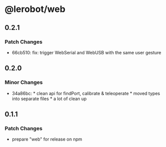 # @lerobot/web

## 0.2.1

### Patch Changes

- 66cb510: fix: trigger WebSerial and WebUSB with the same user gesture

## 0.2.0

### Minor Changes

- 34a86bc: \* clean api for findPort, calibrate \& teleoperate \* moved types into separate files \* a lot of clean up

## 0.1.1

### Patch Changes

- prepare "web" for release on npm
